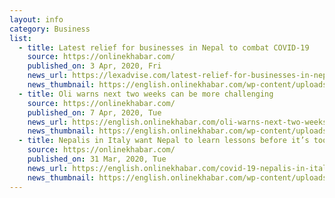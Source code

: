 ```yaml
---
layout: info
category: Business
list:
  - title: Latest relief for businesses in Nepal to combat COVID-19
    source: https://onlinekhabar.com/
    published_on: 3 Apr, 2020, Fri
    news_url: https://lexadvise.com/latest-relief-for-businesses-in-nepal-to-combat-covid-19/
    news_thumbnail: https://english.onlinekhabar.com/wp-content/uploads/2017/05/National-Examinations-Board-NEB-Nepal.jpg
  - title: Oli warns next two weeks can be more challenging
    source: https://onlinekhabar.com/
    published_on: 7 Apr, 2020, Tue
    news_url: https://english.onlinekhabar.com/oli-warns-next-two-weeks-can-be-more-challenging.html
    news_thumbnail: https://english.onlinekhabar.com/wp-content/uploads/2020/04/Pm-kp-oli-2.jpg
  - title: Nepalis in Italy want Nepal to learn lessons before it’s too late
    source: https://onlinekhabar.com/
    published_on: 31 Mar, 2020, Tue
    news_url: https://english.onlinekhabar.com/covid-19-nepalis-in-italy-want-nepal-to-learn-lessons-before-its-too-late.html
    news_thumbnail: https://english.onlinekhabar.com/wp-content/uploads/2020/03/nepali-At-italy.jpg
---
```

